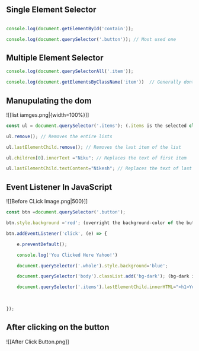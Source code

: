 ## Single Element Selector
```javascript

console.log(document.getElementById('contain'));

console.log(document.querySelector('.button')); // Most used one

```

## Multiple Element Selector
```javascript
console.log(document.querySelectorAll('.item'));

console.log(document.getElementsByClassName('item'))  // Generally dont use these
```

## Manupulating the dom
![[list iamges.png|{width=100%}]]


```javascript
const ul = document.querySelector('.items'); (.items is the selected class from the html where there is certain lists.. )

ul.remove(); // Removes the entire lists

ul.lastElementChild.remove(); // Removes the last item of the list

ul.children[0].innerText ="Niku"; // Replaces the text of first item

ul.lastElementChild.textContent="Nikesh"; // Replaces the text of last item

```

## Event Listener In JavaScript
![[Before CLick Image.png|500}]]
```javascript
const btn =document.querySelector('.button');

btn.style.background ='red'; (overright the background-color of the button to red)

btn.addEventListener('click', (e) => {

    e.preventDefault();

    console.log('You Clicked Here Yahoo!')

    document.querySelector('.whole').style.background='blue';

    document.querySelector('body').classList.add('bg-dark'); (bg-dark is an style class in which consists of background-color and color)

    document.querySelector('.items').lastElementChild.innerHTML="<h1>You Clicked on that button! Wow</h1>"
    
    

});

```

## After clicking on the button
![[After Click Button.png]]
